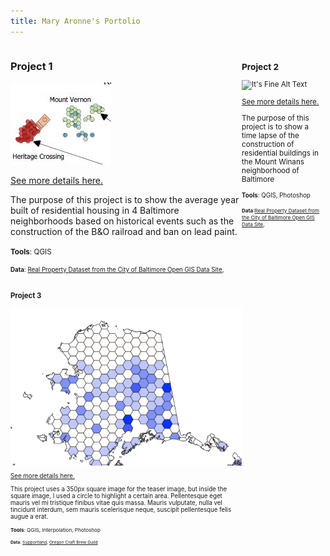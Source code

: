 ```yaml
---
title: Mary Aronne's Portolio
---
```

<!--This is the first row of projects -->
<div style="display:table-row; width:100%; table-layout: fixed">
<div style="display: table-cell; width:370px; margin-right:3px" markdown="1">

### Project 1 

![It's Fine Alt Text](project_1/teaser.JPG)

[See more details here.](https://maryaro.github.io/project_1/project1.html)

The purpose of this project is to show the average year built of residential housing in 4 Baltimore neighborhoods based on historical events such as the construction of the B&O railroad and ban on lead paint.

<small>__Tools__: QGIS

<small>__Data__: 
[Real Property Dataset from the City of Baltimore Open GIS Data Site](http://gis-baltimore.opendata.arcgis.com/datasets/b41551f53345445fa05b554cd77b3732_0), </small>

</div>

<div style="display: table-cell; width:370px" markdown="1">

### Project 2

![It's Fine Alt Text](https://maryaro.github.io/project_2/teaser_2.JPG)

[See more details here.](https://maryaro.github.io/project_2/project2.html)

The purpose of this project is to show a time lapse of the construction of residential buildings in the Mount Winans neighborhood of Baltimore


<small>__Tools__: QGIS, Photoshop

<small>__Data__:[Real Property Dataset from the City of Baltimore Open GIS Data Site](http://gis-baltimore.opendata.arcgis.com/datasets/b41551f53345445fa05b554cd77b3732_0), </small>

</div>
</div>
<!--This is the second row of projects -->
<div style="display:table-row; width:100%; table-layout: fixed">
<div style="display: table-cell; width:370px; margin-right:3px" markdown="1">

### Project 3

![It's Fine Alt Text](lab/lab2_teaser.png)

[See more details here.](https://maryaro.github.io/lab/aronne_lab2.md.html)

This project uses a 350px square image for the teaser image, but inside the square image, I used a circle to highlight a certain area. Pellentesque eget mauris vel mi tristique finibus vitae quis massa. Mauris vulputate, nulla vel tincidunt interdum, sem mauris scelerisque neque, suscipit pellentesque felis augue a erat. 

<small>__Tools__: QGIS, Interpolation, Photoshop

<small>__Data__: 
[Supportland](https://supportland.com/), [Oregon Craft Brew Guild](https://oregoncraftbeer.org/guild/)</small>

</div>

<div style="display: table-cell; width:370px" markdown="1">
